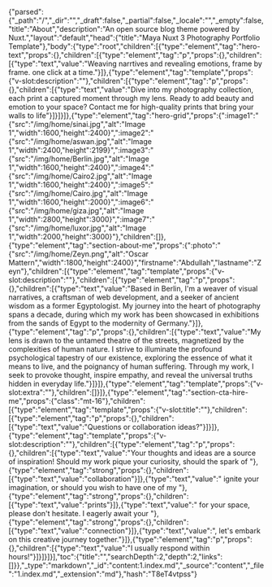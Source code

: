 {"parsed":{"_path":"/","_dir":"","_draft":false,"_partial":false,"_locale":"","_empty":false,"title":"About","description":"An open source blog theme powered by Nuxt.","layout":"default","head":{"title":"Maya Nuxt 3 Photography Portfolio Template"},"body":{"type":"root","children":[{"type":"element","tag":"hero-text","props":{},"children":[{"type":"element","tag":"p","props":{},"children":[{"type":"text","value":"Weaving narrtives and revealing emotions, frame by frame. one click at a time."}]},{"type":"element","tag":"template","props":{"v-slot:description":""},"children":[{"type":"element","tag":"p","props":{},"children":[{"type":"text","value":"Dive into my photography collection, each print a captured moment through my lens. Ready to add beauty and emotion to your space? Contact me for high-quality prints that bring your walls to life"}]}]}]},{"type":"element","tag":"hero-grid","props":{":image1":"{\"src\":\"/img/home/sinai.jpg\",\"alt\":\"Image 1\",\"width\":1600,\"height\":2400}",":image2":"{\"src\":\"/img/home/aswan.jpg\",\"alt\":\"Image 1\",\"width\":2400,\"height\":2199}",":image3":"{\"src\":\"/img/home/Berlin.jpg\",\"alt\":\"Image 1\",\"width\":1600,\"height\":2400}",":image4":"{\"src\":\"/img/home/Cairo2.jpg\",\"alt\":\"Image 1\",\"width\":1600,\"height\":2400}",":image5":"{\"src\":\"/img/home/Cairo.jpg\",\"alt\":\"Image 1\",\"width\":1600,\"height\":2000}",":image6":"{\"src\":\"/img/home/giza.jpg\",\"alt\":\"Image 1\",\"width\":2800,\"height\":3000}",":image7":"{\"src\":\"/img/home/luxor.jpg\",\"alt\":\"Image 1\",\"width\":2000,\"height\":3000}"},"children":[]},{"type":"element","tag":"section-about-me","props":{":photo":"{\"src\":\"/img/home/Zeyn.png\",\"alt\":\"Oscar Mattern\",\"width\":1800,\"height\":2400}","firstname":"Abdullah","lastname":"Zeyn"},"children":[{"type":"element","tag":"template","props":{"v-slot:description":""},"children":[{"type":"element","tag":"p","props":{},"children":[{"type":"text","value":"Based in Berlin, I'm a weaver of visual narratives, a craftsman of web development, and a seeker of ancient wisdom as a former Egyptologist. My journey into the heart of photography spans a decade, during which my work has been showcased in exhibitions from the sands of Egypt to the modernity of Germany."}]},{"type":"element","tag":"p","props":{},"children":[{"type":"text","value":"My lens is drawn to the untamed theatre of the streets, magnetized by the complexities of human nature. I strive to illuminate the profound psychological tapestry of our existence, exploring the essence of what it means to live, and the poignancy of human suffering. Through my work, I seek to provoke thought, inspire empathy, and reveal the universal truths hidden in everyday life."}]}]},{"type":"element","tag":"template","props":{"v-slot:extra":""},"children":[]}]},{"type":"element","tag":"section-cta-hire-me","props":{"class":"mt-16"},"children":[{"type":"element","tag":"template","props":{"v-slot:title":""},"children":[{"type":"element","tag":"p","props":{},"children":[{"type":"text","value":"Questions or collaboration ideas?"}]}]},{"type":"element","tag":"template","props":{"v-slot:description":""},"children":[{"type":"element","tag":"p","props":{},"children":[{"type":"text","value":"Your thoughts and ideas are a source of inspiration! Should my work pique your curiosity, should the spark of "},{"type":"element","tag":"strong","props":{},"children":[{"type":"text","value":"collaboration"}]},{"type":"text","value":" ignite your imagination, or should you wish to have one of my "},{"type":"element","tag":"strong","props":{},"children":[{"type":"text","value":"prints"}]},{"type":"text","value":" for your space, please don't hesitate. I eagerly await your "},{"type":"element","tag":"strong","props":{},"children":[{"type":"text","value":"connection"}]},{"type":"text","value":", let's embark on this creative journey together."}]},{"type":"element","tag":"p","props":{},"children":[{"type":"text","value":"I usually respond within hours!"}]}]}]}],"toc":{"title":"","searchDepth":2,"depth":2,"links":[]}},"_type":"markdown","_id":"content:1.index.md","_source":"content","_file":"1.index.md","_extension":"md"},"hash":"T8eT4vtpss"}